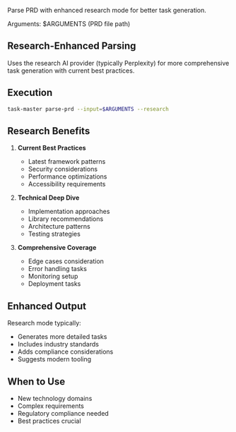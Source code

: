 Parse PRD with enhanced research mode for better task generation.

Arguments: $ARGUMENTS (PRD file path)

## Research-Enhanced Parsing

Uses the research AI provider (typically Perplexity) for more comprehensive task generation with current best practices.

## Execution

```bash
task-master parse-prd --input=$ARGUMENTS --research
```

## Research Benefits

1. **Current Best Practices**

   - Latest framework patterns
   - Security considerations
   - Performance optimizations
   - Accessibility requirements

2. **Technical Deep Dive**

   - Implementation approaches
   - Library recommendations
   - Architecture patterns
   - Testing strategies

3. **Comprehensive Coverage**
   - Edge cases consideration
   - Error handling tasks
   - Monitoring setup
   - Deployment tasks

## Enhanced Output

Research mode typically:

- Generates more detailed tasks
- Includes industry standards
- Adds compliance considerations
- Suggests modern tooling

## When to Use

- New technology domains
- Complex requirements
- Regulatory compliance needed
- Best practices crucial
